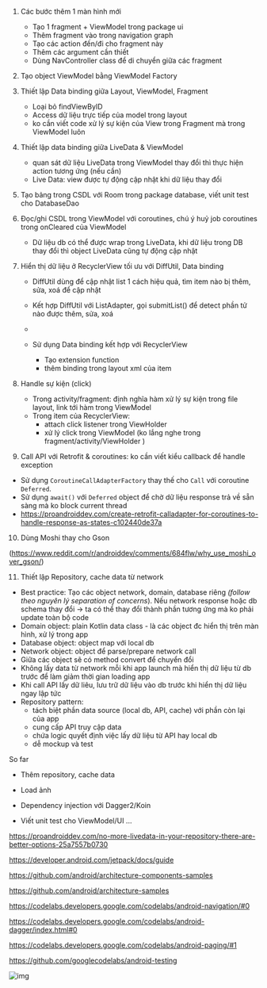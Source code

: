 1. Các bước thêm 1 màn hình mới 
   - Tạo 1 fragment + ViewModel trong package ui 
   - Thêm fragment vào trong navigation graph 
   - Tạo các action đến/đi cho fragment này
   - Thêm các argument cần thiết 
   - Dùng NavController class để di chuyển giữa các fragment 

2. Tạo object ViewModel bằng ViewModel Factory 
3. Thiết lập Data binding giữa Layout, ViewModel, Fragment 
   	- Loại bỏ findViewByID
   	- Access dữ liệu trực tiếp của model trong layout 
   	- ko cần viết code xử lý sự kiện của View trong Fragment mà trong ViewModel luôn 

4. Thiết lập data binding giữa LiveData & ViewModel

   - quan sát dữ liệu LiveData trong ViewModel thay đổi thì thực hiện action tương ứng (nếu cần)
   - Live Data: view được tự động cập nhật khi dữ liệu thay đổi

5. Tạo bảng trong CSDL với Room trong package database, viết unit test cho DatabaseDao 

6. Đọc/ghi CSDL trong ViewModel với coroutines, chú ý huỷ job coroutines trong onCleared của ViewModel 

   - Dữ liệu db có thể được wrap trong LiveData, khi dữ liệu trong DB thay đổi thì object LiveData cũng tự động cập nhật 

7. Hiển thị dữ liệu ở RecyclerView tối ưu với DiffUtil, Data binding 

   - DiffUtil dùng để cập nhật list 1 cách hiệu quả, tìm item nào bị thêm, sửa, xoá để cập nhật 
   - Kết hợp DiffUtil với ListAdapter,  gọi submitList() để detect phần tử nào được thêm, sửa, xoá 
   - 

   - Sử dụng Data binding kết hợp với RecyclerView
     - Tạo extension function
     - thêm binding trong layout xml của item 

8. Handle sự kiện (click) 
   - Trong activity/fragment: định nghĩa hàm xử lý sự kiện trong file layout, link tới hàm trong ViewModel 
   - Trong item của RecyclerView: 
     - attach click listener trong ViewHolder
     - xử lý click trong ViewModel (ko lắng nghe trong fragment/activity/ViewHolder )

9. Call API với Retrofit & coroutines: ko cần viết kiểu callback để handle exception 

- Sử dụng `CoroutineCallAdapterFactory` thay thế cho `Call` với coroutine `Deferred`.
- Sử dụng `await()` với `Deferred` object để chờ dữ liệu response trả về sẵn sàng mà ko block current thread
- https://proandroiddev.com/create-retrofit-calladapter-for-coroutines-to-handle-response-as-states-c102440de37a

10. Dùng Moshi thay cho Gson 

(https://www.reddit.com/r/androiddev/comments/684flw/why_use_moshi_over_gson/)

11. Thiết lập Repository, cache data từ network  

- Best practice: Tạo các object network, domain, database riêng *(follow theo nguyên lý separation of concerns*). Nếu network response hoặc db schema thay đổi -> ta có thể thay đổi thành phần tương ứng mà ko phải update toàn bộ code 
- Domain object: plain Kotlin data class - là các object đc hiển thị trên màn hình, xử lý trong app 
- Database object: object map với local db 
- Network object: object để parse/prepare network call 
- Giữa các object sẽ có method convert để chuyển đổi 
- Không lấy data từ network mỗi khi app launch mà hiển thị dữ liệu từ db trước để làm giảm thời gian loading app 
- Khi call API lấy dữ liêu, lưu trữ dữ liệu vào db trước khi hiển thị dữ liệu ngay lập tức 
- Repository pattern: 
  - tách biệt phần data source (local db, API, cache) với phần còn lại của app 
  - cung cấp API truy cập data 
  - chứa logic quyết định việc lấy dữ liệu từ API hay local db 
  - dễ mockup và test 



So far 

- Thêm repository, cache data  

- Load ảnh 

- Dependency injection với Dagger2/Koin 

- Viết unit test cho ViewModel/UI ...

  

https://proandroiddev.com/no-more-livedata-in-your-repository-there-are-better-options-25a7557b0730















https://developer.android.com/jetpack/docs/guide

https://github.com/android/architecture-components-samples

https://github.com/android/architecture-samples

https://codelabs.developers.google.com/codelabs/android-navigation/#0

https://codelabs.developers.google.com/codelabs/android-dagger/index.html#0

https://codelabs.developers.google.com/codelabs/android-paging/#1

https://github.com/googlecodelabs/android-testing

![img](https://images.viblo.asia/214bd36e-2e00-4473-9f09-2855d5e84637.png)